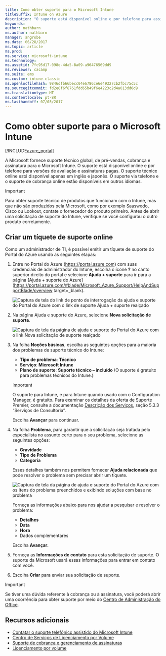 ```yaml
---
title: Como obter suporte para o Microsoft Intune
titleSuffix: Intune on Azure
description: "O suporte está disponível online e por telefone para assinaturas de avaliação e pagas."
keywords: 
author: nathbarn
ms.author: nathbarn
manager: angrobe
ms.date: 06/28/2017
ms.topic: article
ms.prod: 
ms.service: microsoft-intune
ms.technology: 
ms.assetid: 7fc95d17-098e-4da5-8a09-a96476569dd9
ms.reviewer: cacamp
ms.suite: ems
ms.custom: intune-classic
ms.openlocfilehash: 9846dfb66becc04e6786ce6e49327cb2fbc75c5c
ms.sourcegitcommit: fd2e8f6f8761fdd65b49f6e4223c2d4a013dd6d9
ms.translationtype: HT
ms.contentlocale: pt-BR
ms.lasthandoff: 07/03/2017
---
```

# <a name="how-to-get-support-for-microsoft-intune"></a>Como obter suporte para o Microsoft Intune

[!INCLUDE[azure_portal](./includes/azure_portal.md)]

A Microsoft fornece suporte técnico global, de pré-vendas, cobrança e assinatura para o Microsoft Intune. O suporte está disponível online e por telefone para versões de avaliação e assinaturas pagas. O suporte técnico online está disponível apenas em inglês e japonês. O suporte via telefone e o suporte de cobrança online estão disponíveis em outros idiomas.

>[!IMPORTANT]
> Para obter suporte técnico de produtos que funcionam com o Intune, mas que não são produzidos pela Microsoft, como por exemplo Saaswedo, Cisco ou Lookout, contate o fornecedor do produto primeiro. Antes de abrir uma solicitação de suporte do Intune, verifique se você configurou o outro produto corretamente.

## <a name="create-an-online-support-ticket"></a>Criar um tíquete de suporte online

Como um administrador de TI, é possível emitir um tíquete de suporte do Portal do Azure usando as seguintes etapas:

1. Entre no Portal do Azure (https://portal.azure.com) com suas credenciais de administrador do Intune, escolha o ícone **?** no canto superior direito do portal e selecione **Ajuda + suporte** para ir para a página [Ajuda + suporte do Azure](https://portal.azure.com/#blade/Microsoft_Azure_Support/HelpAndSupportBlade/overview target=_blank).

    ![Captura de tela do link de ponto de interrogação da ajuda e suporte do Portal do Azure com o link de suporte Ajuda + suporte realçado](./media/azure-get-support.png)

2. Na página Ajuda e suporte do Azure, selecione **Nova solicitação de suporte**.

    ![Captura de tela da página de ajuda e suporte do Portal do Azure com o link Nova solicitação de suporte realçado](./media/azure-support-ticket-link.png)
3. Na folha **Noções básicas**, escolha as seguintes opções para a maioria dos problemas de suporte técnico do Intune:
    - **Tipo de problema**: **Técnico**
    - **Serviço**: **Microsoft Intune**
    - **Plano de suporte**: **Suporte técnico –  incluído** (O suporte é gratuito para problemas técnicos do Intune.)

    >[!IMPORTANT]
    >O suporte para Intune, e para Intune quando usado com o Configuration Manager, é gratuito. Para examinar os detalhes da oferta de Suporte Premier, consulte a documentação [Descrição dos Serviços](https://www.microsoft.com/microsoftservices/services-list.aspx), seção 5.3.3 “Serviços de Consultoria”.

    Escolha **Avançar** para continuar.
4. Na folha **Problema**, para garantir que a solicitação seja tratada pelo especialista no assunto certo para o seu problema, selecione as seguintes opções:
    - **Gravidade**
    - **Tipo de Problema**
    - **Categoria**

    Esses detalhes também nos permitem fornecer **Ajuda relacionada** que pode resolver o problema sem precisar abrir um tíquete.

    ![Captura de tela da página de ajuda e suporte do Portal do Azure com os Itens do problema preenchidos e exibindo soluções com base no problema](./media/support-need-solutions.png)

    Forneça as informações abaixo para nos ajudar a pesquisar e resolver o problema:
    -   **Detalhes**
    - **Data**
    - **Hora**
    - Dados complementares

    Escolha **Avançar**.
5. Forneça as **Informações de contato** para esta solicitação de suporte. O suporte da Microsoft usará essas informações para entrar em contato com você.
6. Escolha **Criar** para enviar sua solicitação de suporte.

>[!IMPORTANT]
>Se tiver uma dúvida referente à cobrança ou à assinatura, você poderá abrir uma ocorrência para obter suporte por meio do [Centro de Administração do Office](https://portal.office.com/Support/SupportEntry.aspx).

## <a name="additional-resources"></a>Recursos adicionais
- [Contatar o suporte telefônico assistido do Microsoft Intune](phone-support-contact.md)
- [Centro de Serviços de Licenciamento por Volume](http://go.microsoft.com/fwlink/p/?LinkID=282016)
- [Suporte de cobrança e gerenciamento de assinaturas](https://support.office.com/article/Contact-Office-365-for-business-support-Admin-Help-32a17ca7-6fa0-4870-8a8d-e25ba4ccfd4b)
- [Licenciamento por volume](http://go.microsoft.com/fwlink/p/?LinkID=282015)
